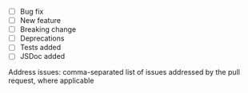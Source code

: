 <!-- Please fill the following form (check what's relevant) -->

- [ ] Bug fix
- [ ] New feature
- [ ] Breaking change
- [ ] Deprecations
- [ ] Tests added
- [ ] JSDoc added

Address issues: comma-separated list of issues addressed by the pull request, where applicable

<!-- Describe your changes below in detail. -->
